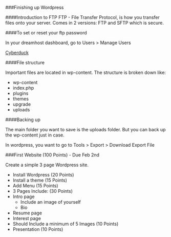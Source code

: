 ###Finishing up Wordpress

####Introduction to FTP
FTP - File Transfer Protocol, is how you transfer files onto your server. Comes in 2 versions: FTP and SFTP which is secure.

####To set or reset your ftp password

In your dreamhost dashboard, go to Users > Manage Users

[Cyberduck](https://cyberduck.io)

####File structure

Important files are located in wp-content. The structure is broken down like:

* wp-content
 * index.php
 * plugins
 * themes
 * upgrade
 * uploads
 
 ####Backing up
 
 The main folder you want to save is the uploads folder. But you can back up the wp-content just in case.

 In wordpress, you want to go to Tools > Export > Download Export File

###First Website (100 Points) - Due Feb 2nd

Create a simple 3 page Wordpress site. 
* Install Wordpress (20 Points)
 * Install a theme (15 Points)
 * Add Menu (15 Points)
* 3 Pages Include: (30 Points)
 * Intro page
   * Include an image of yourself
    * Bio
 * Resume page
 * Interest page
  * Should Include a minimum of 5 Images (10 Points)
* Presentation (10 Points)
